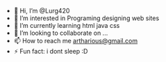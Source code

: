 - 👋 Hi, I’m @Lurg420
- 👀 I’m interested in Programing designing web sites
- 🌱 I’m currently learning html java css
- 💞️ I’m looking to collaborate on ...
- 📫 How to reach me artharious@gmail.com
- ⚡ Fun fact: i dont sleep :D

<!---
Lurg420/Lurg420 is a ✨ special ✨ repository because its `README.md` (this file) appears on your GitHub profile.
You can click the Preview link to take a look at your changes.
--->
